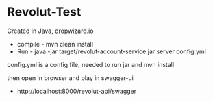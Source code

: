 # Revolut-Test

Created in Java, dropwizard.io

- compile - mvn clean install
- Run 	-   java -jar target/revolut-account-service.jar server config.yml 

 config.yml is a config file, needed to run jar and mvn install

then open in browser and play in swagger-ui
- http://localhost:8000/revolut-api/swagger

